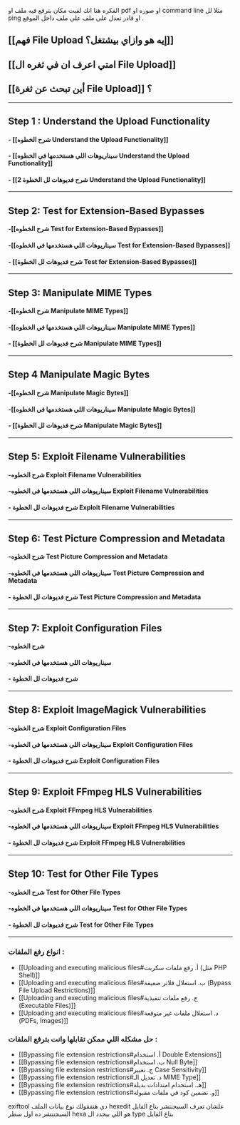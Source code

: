 الفكره هنا انك لقيت مكان بترفع فيه ملف او pdf او صوره او command line مثلا لل ping او قادر  تعدل علي ملف علي ملف داخل الموقع .


## [[فهم File Upload إيه هو وازاي بيشتغل؟]]

## [[امتي اعرف ان في ثغره ال  File Upload]]

## [[أين تبحث عن ثغرة File Upload]] ؟

---

## Step 1 :  Understand the Upload Functionality
#### - [[شرح الخطوه  Understand the Upload Functionality]]

#### - [[سيناريوهات اللي هستخدمها في الخطوه  Understand the Upload Functionality]]

#### -  [[شرح فديوهات لل الخطوة  2   Understand the Upload Functionality]]
---
## Step 2: Test for Extension-Based Bypasses
#### -[[شرح الخطوه  Test for Extension-Based Bypasses]]

#### -[[سيناريوهات اللي هستخدمها في الخطوه  Test for Extension-Based Bypasses]]

#### -  [[شرح فديوهات لل الخطوة   Test for Extension-Based Bypasses]]
---
## Step 3: Manipulate MIME Types
#### -[[شرح الخطوه  Manipulate MIME Types]]

#### -[[سيناريوهات اللي هستخدمها في الخطوه  Manipulate MIME Types]]

#### -  [[شرح فديوهات لل الخطوة   Manipulate MIME Types]]
---

## Step 4 Manipulate Magic Bytes

#### -[[شرح الخطوه Manipulate Magic Bytes]]

#### -[[سيناريوهات اللي هستخدمها في الخطوه Manipulate Magic Bytes]]

#### - [[شرح فديوهات لل الخطوة  Manipulate Magic Bytes]]
---
## Step 5: Exploit Filename Vulnerabilities
#### -شرح الخطوه Exploit Filename Vulnerabilities

#### -سيناريوهات اللي هستخدمها في الخطوه Exploit Filename Vulnerabilities

#### -  شرح فديوهات لل الخطوة  Exploit Filename Vulnerabilities
----
## Step 6: Test Picture Compression and Metadata
#### -شرح الخطوه Test Picture Compression and Metadata

#### -سيناريوهات اللي هستخدمها في الخطوه Test Picture Compression and Metadata

#### -  شرح فديوهات لل الخطوة  Test Picture Compression and Metadata
----

## Step 7: Exploit Configuration Files
#### -شرح الخطوه 

#### -سيناريوهات اللي هستخدمها في الخطوه 

#### -  شرح فديوهات لل الخطوة  
---
## Step 8: Exploit ImageMagick Vulnerabilities

#### -شرح الخطوه Exploit Configuration Files

#### -سيناريوهات اللي هستخدمها في الخطوه Exploit Configuration Files

#### -  شرح فديوهات لل الخطوة  Exploit Configuration Files

---
## Step 9: Exploit FFmpeg HLS Vulnerabilities
#### -شرح الخطوه Exploit FFmpeg HLS Vulnerabilities

#### -سيناريوهات اللي هستخدمها في الخطوه Exploit FFmpeg HLS Vulnerabilities

#### -  شرح فديوهات لل الخطوة  Exploit FFmpeg HLS Vulnerabilities
----
## Step 10: Test for Other File Types
#### -شرح الخطوه  Test for Other File Types

#### -سيناريوهات اللي هستخدمها في الخطوه  Test for Other File Types

#### -  شرح فديوهات لل الخطوة   Test for Other File Types

---



### انواع رفع الملفات :
- [[Uploading and executing malicious files#أ. رفع ملفات سكربت (مثل PHP Shell)]]
- [[Uploading and executing malicious files#ب. استغلال فلاتر ضعيفة (Bypass File Upload Restrictions)]]
- [[Uploading and executing malicious files#ج. رفع ملفات تنفيذية (Executable Files)]]
- [[Uploading and executing malicious files#د. استغلال ملفات غير متوقعة (PDFs, Images)]]

### حل مشكله اللي ممكن تقابلها وانت بترفع الملفات :
- [[Bypassing file extension restrictions#أ. استخدام Double Extensions]]
-  [[Bypassing file extension restrictions#ب. استخدام Null Byte]]
-  [[Bypassing file extension restrictions#ج. تغيير Case Sensitivity]]
- [[Bypassing file extension restrictions#د. تعديل الـ MIME Type]]
-  [[Bypassing file extension restrictions#هـ. استخدام امتدادات بديلة]]
-  [[Bypassing file extension restrictions#و. تضمين كود في ملفات مقبولة]]

 exiftool دي هتفقولك نوع بيانات الملف
 hexedit علشان تعرف السيجنتشر بتاع الفايل  
 السيجنتشر ده اول سطر hexa هو اللي بيحدد ال type بتاع الفايل

